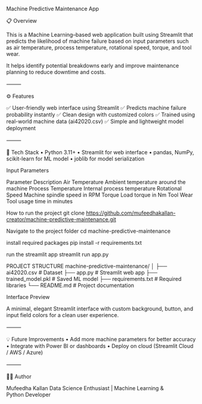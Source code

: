 Machine Predictive Maintenance App

📋 Overview

This is a Machine Learning–based web application built using Streamlit that predicts the likelihood of machine failure based on input parameters such as air temperature, process temperature, rotational speed, torque, and tool wear.

It helps identify potential breakdowns early and improve maintenance planning to reduce downtime and costs.

⸻

⚙ Features

✅ User-friendly web interface using Streamlit
✅ Predicts machine failure probability instantly
✅ Clean design with customized colors
✅ Trained using real-world machine data (ai42020.csv)
✅ Simple and lightweight model deployment

⸻

🧩 Tech Stack
	•	Python 3.11+
	•	Streamlit for web interface
	•	pandas, NumPy, scikit-learn for ML model
	•	joblib for model serialization

  Input Parameters
  
  Parameter                Description
  Air Temperature          Ambient temperature around the machine
  Process Temperature      Internal process temperature
  Rotational Speed         Machine spindle speed in RPM
  Torque                   Load torque in Nm
  Tool Wear                Tool usage time in minutes

  How to run the project
  git clone https://github.com/mufeedhakallan-creator/machine-predictive-maintenance.git

  Navigate to the project folder
  cd machine-predictive-maintenance

  install required packages
  pip install -r requirements.txt

  run the streamlit app
  streamlit run app.py


  PROJECT STRUCTURE
  machine-predictive-maintenance/
│
├── ai42020.csv                # Dataset
├── app.py                     # Streamlit web app
├── trained_model.pkl          # Saved ML model
├── requirements.txt           # Required libraries
└── README.md                  # Project documentation

Interface Preview

A minimal, elegant Streamlit interface with custom background, button, and input field colors for a clean user experience.

⸻

💡 Future Improvements
	•	Add more machine parameters for better accuracy
	•	Integrate with Power BI or dashboards
	•	Deploy on cloud (Streamlit Cloud / AWS / Azure)

⸻

👩‍💻 Author

Mufeedha Kallan
Data Science Enthusiast | Machine Learning & Python Developer
